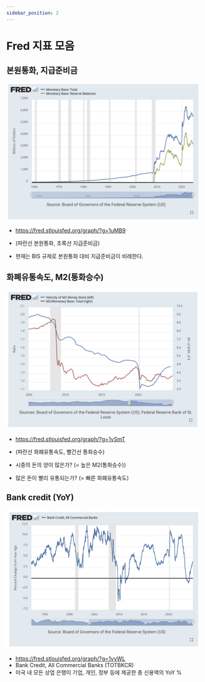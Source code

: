 ```yaml
---
sidebar_position: 2
---
```


# Fred 지표 모음  

## 본원통화, 지급준비금
![Alt text](image-1.png)
- https://fred.stlouisfed.org/graph/?g=1uMB9
- (파란선 본원통화, 초록선 지급준비금)  

- 현재는 BIS 규제로 본원통화 대비 지급준비금이 비례한다.  

## 화폐유통속도, M2(통화승수)  

![Alt text](image.png)
- https://fred.stlouisfed.org/graph/?g=1vSmT
- (파란선 화폐유통속도, 빨간선 통화승수)     

- 시중의 돈의 양이 많은가? (= 높은 M2(통화승수))  
- 많은 돈이 빨리 유통되는가? (= 빠른 화폐유통속도)   


## Bank credit (YoY)

![Alt text](image-2.png)
- https://fred.stlouisfed.org/graph/?g=1vyWL
- Bank Credit, All Commercial Banks (TOTBKCR)	
- 미국 내 모든 상업 은행이 기업, 개인, 정부 등에 제공한 총 신용액의 YoY %    
